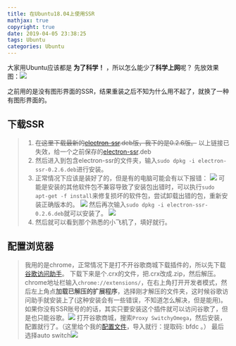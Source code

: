 ```yaml
---
title: 在Ubuntu18.04上使用SSR
mathjax: true
copyright: true
date: 2019-04-05 23:38:25
tags: Ubuntu
categories: Ubuntu
---
```


大家用Ubuntu应该都是 **为了科学！** ，所以怎么能少了**科学上网**呢？
先放效果图：![](http://wx3.sinaimg.cn/mw690/005ZgyPely1g0b27yvyajj31hc0u07wi.jpg)

<!--more-->
之前用的是没有图形界面的SSR，结果重装之后不知为什么用不起了，就换了一种有图形界面的。


## 下载SSR
 >1. ~~在这里下载最新的[electron-ssr](https://github.com/erguotou520/electron-ssr/releases).deb版，我下的是0.2.6版。~~
    以上链接已失效，给一个之前保存的[electron-ssr](https://github.com/x-Armin/Resource/blob/master/electron-ssr-0.2.6.deb).deb
 >2. 然后进入到包含electron-ssr的文件夹，输入`sudo dpkg -i electron-ssr-0.2.6.deb`进行安装。
 >3. 正常情况下应该是装好了的，但是有的电脑可能会有以下报错：
   ![](http://wx3.sinaimg.cn/mw690/005ZgyPely1g0b27eo257j30ke0dqtd9.jpg)
   可能是安装的其他软件包不兼容导致了安装包出错时，可以执行`sudo apt-get -f install`来修复损坏的软件包，尝试卸载出错的包，重新安装正确版本的。
   ![](http://wx1.sinaimg.cn/mw690/005ZgyPely1g0b27alwrzj30ke0d8q6n.jpg)
 >  然后再次输入`sudo dpkg -i electron-ssr-0.2.6.deb`就可以安装了。
  >![](http://wx3.sinaimg.cn/mw690/005ZgyPely1g0b27cenbgj30ke0d8792.jpg)
  >4. 然后就可以看到那个熟悉的小飞机了，填好就行。

## 配置浏览器
> 我用的是chrome，正常情况下是打不开谷歌商城下载插件的，所以先下载[谷歌访问助手](http://www.ggfwzs.com/)。
> 下载下来是个.crx的文件，把.crx改成.zip，然后解压。
> chrome地址栏输入`chrome://extensions/`，在右上角打开开发者模式，然后左上角点**加载已解压的扩展程序**，选择刚才解压的文件夹，这时候谷歌访问助手就安装上了(这种安装会有一些错误，不知道怎么解决，但是能用)。如果你没有SSR账号的的话，其实只要安装这个插件就可以访问谷歌了，但是也只能谷歌。![](http://wx1.sinaimg.cn/mw690/005ZgyPely1g0b27jfjowj31hc0tvgvi.jpg)
>打开谷歌商城，搜索`Proxy SwitchyOmega`，然后安装，配置就行了。（这里给个我的[配置文件](https://pan.baidu.com/s/1iMILG05228FWHtNCUdYy6A )，导入就行：提取码: bfdc 。）
>最后选择auto switch![](http://wx3.sinaimg.cn/mw690/005ZgyPely1g0b3ft7hl5j31hc0u00vx.jpg)